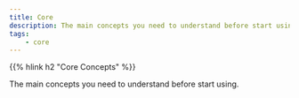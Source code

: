 ```yaml
---
title: Core
description: The main concepts you need to understand before start using.
tags:
    - core
---
```


{{% hlink h2 "Core Concepts" %}}

The main concepts you need to understand before start using.
